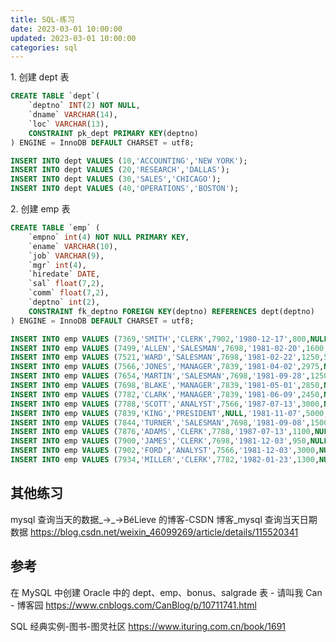 ```yaml
---
title: SQL-练习
date: 2023-03-01 10:00:00
updated: 2023-03-01 10:00:00
categories: sql
---
```


1\. 创建 dept 表

```sql
CREATE TABLE `dept`(
    `deptno` INT(2) NOT NULL,
    `dname` VARCHAR(14),
    `loc` VARCHAR(13),
    CONSTRAINT pk_dept PRIMARY KEY(deptno)
) ENGINE = InnoDB DEFAULT CHARSET = utf8;

INSERT INTO dept VALUES (10,'ACCOUNTING','NEW YORK');
INSERT INTO dept VALUES (20,'RESEARCH','DALLAS');
INSERT INTO dept VALUES (30,'SALES','CHICAGO');
INSERT INTO dept VALUES (40,'OPERATIONS','BOSTON');
```

<!-- more -->

2\. 创建 emp 表

```sql
CREATE TABLE `emp` (
    `empno` int(4) NOT NULL PRIMARY KEY,
    `ename` VARCHAR(10),
    `job` VARCHAR(9),
    `mgr` int(4),
    `hiredate` DATE,
    `sal` float(7,2),
    `comm` float(7,2),
    `deptno` int(2),
    CONSTRAINT fk_deptno FOREIGN KEY(deptno) REFERENCES dept(deptno)
) ENGINE = InnoDB DEFAULT CHARSET = utf8;

INSERT INTO emp VALUES (7369,'SMITH','CLERK',7902,'1980-12-17',800,NULL,20);
INSERT INTO emp VALUES (7499,'ALLEN','SALESMAN',7698,'1981-02-20',1600,300,30);
INSERT INTO emp VALUES (7521,'WARD','SALESMAN',7698,'1981-02-22',1250,500,30);
INSERT INTO emp VALUES (7566,'JONES','MANAGER',7839,'1981-04-02',2975,NULL,20);
INSERT INTO emp VALUES (7654,'MARTIN','SALESMAN',7698,'1981-09-28',1250,1400,30);
INSERT INTO emp VALUES (7698,'BLAKE','MANAGER',7839,'1981-05-01',2850,NULL,30);
INSERT INTO emp VALUES (7782,'CLARK','MANAGER',7839,'1981-06-09',2450,NULL,10);
INSERT INTO emp VALUES (7788,'SCOTT','ANALYST',7566,'1987-07-13',3000,NULL,20);
INSERT INTO emp VALUES (7839,'KING','PRESIDENT',NULL,'1981-11-07',5000,NULL,10);
INSERT INTO emp VALUES (7844,'TURNER','SALESMAN',7698,'1981-09-08',1500,0,30);
INSERT INTO emp VALUES (7876,'ADAMS','CLERK',7788,'1987-07-13',1100,NULL,20);
INSERT INTO emp VALUES (7900,'JAMES','CLERK',7698,'1981-12-03',950,NULL,30);
INSERT INTO emp VALUES (7902,'FORD','ANALYST',7566,'1981-12-03',3000,NULL,20);
INSERT INTO emp VALUES (7934,'MILLER','CLERK',7782,'1982-01-23',1300,NULL,10);
```

## 其他练习

mysql 查询当天的数据_→_→BéLieve 的博客-CSDN 博客_mysql 查询当天日期数据
<https://blog.csdn.net/weixin_46099269/article/details/115520341>

## 参考

在 MySQL 中创建 Oracle 中的 dept、emp、bonus、salgrade 表 - 请叫我 Can - 博客园
<https://www.cnblogs.com/CanBlog/p/10711741.html>

SQL 经典实例-图书-图灵社区
<https://www.ituring.com.cn/book/1691>
